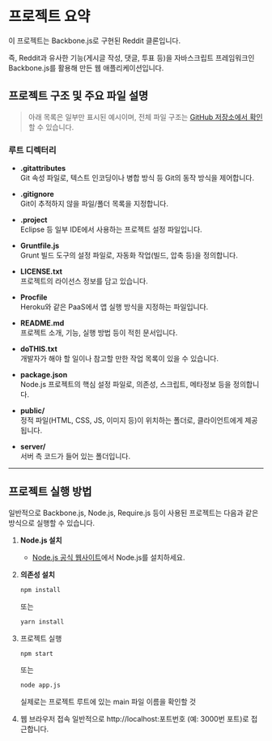 # 프로젝트 요약
이 프로젝트는 Backbone.js로 구현된 Reddit 클론입니다.

즉, Reddit과 유사한 기능(게시글 작성, 댓글, 투표 등)을 자바스크립트 프레임워크인 Backbone.js를 활용해 만든 웹 애플리케이션입니다.

## 프로젝트 구조 및 주요 파일 설명

> 아래 목록은 일부만 표시된 예시이며, 전체 파일 구조는 [GitHub 저장소에서 확인](https://github.com/Koowon-Park/RedditJS/tree/master)할 수 있습니다.

### 루트 디렉터리

- **.gitattributes**  
  Git 속성 파일로, 텍스트 인코딩이나 병합 방식 등 Git의 동작 방식을 제어합니다.

- **.gitignore**  
  Git이 추적하지 않을 파일/폴더 목록을 지정합니다.

- **.project**  
  Eclipse 등 일부 IDE에서 사용하는 프로젝트 설정 파일입니다.

- **Gruntfile.js**  
  Grunt 빌드 도구의 설정 파일로, 자동화 작업(빌드, 압축 등)을 정의합니다.

- **LICENSE.txt**  
  프로젝트의 라이선스 정보를 담고 있습니다.

- **Procfile**  
  Heroku와 같은 PaaS에서 앱 실행 방식을 지정하는 파일입니다.

- **README.md**  
  프로젝트 소개, 기능, 실행 방법 등이 적힌 문서입니다.

- **doTHIS.txt**  
  개발자가 해야 할 일이나 참고할 만한 작업 목록이 있을 수 있습니다.

- **package.json**  
  Node.js 프로젝트의 핵심 설정 파일로, 의존성, 스크립트, 메타정보 등을 정의합니다.

- **public/**  
  정적 파일(HTML, CSS, JS, 이미지 등)이 위치하는 폴더로, 클라이언트에게 제공됩니다.

- **server/**  
  서버 측 코드가 들어 있는 폴더입니다.

---

## 프로젝트 실행 방법
일반적으로 Backbone.js, Node.js, Require.js 등이 사용된 프로젝트는 다음과 같은 방식으로 실행할 수 있습니다.
1. **Node.js 설치**
   - [Node.js 공식 웹사이트](https://nodejs.org/)에서 Node.js를 설치하세요.

2. **의존성 설치**
   ```bash
   npm install
   ```
   또는
   ```bash
   yarn install
   ```
3. 프로젝트 실행
   ```bash
   npm start
   ```
   또는
   ```bash
   node app.js
   ```
   실제로는 프로젝트 루트에 있는 main 파일 이름을 확인할 것
4. 웹 브라우저 접속
   일반적으로 http://localhost:포트번호 (예: 3000번 포트)로 접근합니다.
   
